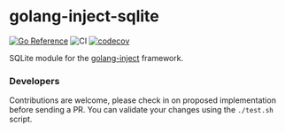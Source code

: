 # golang-inject-sqlite
[![Go Reference](https://pkg.go.dev/badge/github.com/ibrt/golang-inject-sqlite.svg)](https://pkg.go.dev/github.com/ibrt/golang-inject-sqlite)
![CI](https://github.com/ibrt/golang-inject-sqlite/actions/workflows/ci.yml/badge.svg)
[![codecov](https://codecov.io/gh/ibrt/golang-inject-sqlite/branch/main/graph/badge.svg?token=BQVP881F9Z)](https://codecov.io/gh/ibrt/golang-inject-sqlite)

SQLite module for the [golang-inject](https://github.com/ibrt/golang-inject) framework.

### Developers

Contributions are welcome, please check in on proposed implementation before sending a PR. You can validate your changes
using the `./test.sh` script.